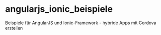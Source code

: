 # angularjs_ionic_beispiele
Beispiele für AngularJS und Ionic-Framework - hybride Apps mit Cordova erstellen
